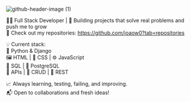 
![github-header-image (1)](https://github.com/user-attachments/assets/c7f6c4f6-c59b-440f-acd9-1339ce70f4c5)

👨‍💻 Full Stack Developer |
🚀 Building projects that solve real problems and push me to grow  
📂 Check out my repositories: https://github.com/joaow0?tab=repositories

💡 Current stack:  
🐍 Python & Django  
🖼️ HTML | 🎨 CSS | ⚙️ JavaScript  
💾 SQL | 🐘 PostgreSQL  
📡 APIs | 🔧 CRUD | 🔄 REST  

📈 Always learning, testing, failing, and improving.  
📬 Open to collaborations and fresh ideas!
